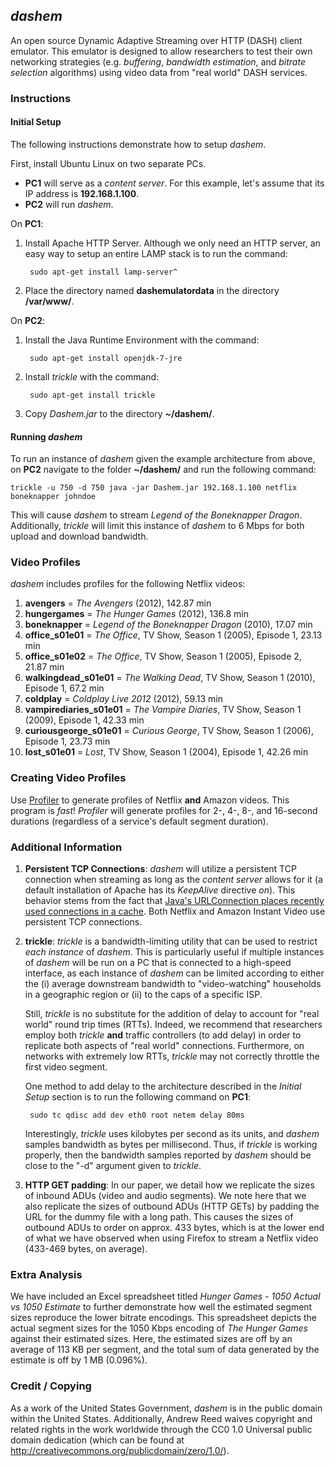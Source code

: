 ## _dashem_

An open source Dynamic Adaptive Streaming over HTTP (DASH) client emulator. 
This emulator is designed to allow researchers to test their own networking 
strategies (e.g. _buffering_, _bandwidth estimation_, and _bitrate selection_ 
algorithms) using video data from "real world" DASH services.

### Instructions

#### Initial Setup

The following instructions demonstrate how to setup _dashem_.

First, install Ubuntu Linux on two separate PCs.

* __PC1__ will serve as a _content server_. For this example,
let's assume that its IP address is __192.168.1.100__.
* __PC2__ will run _dashem_.

On __PC1__:

1. Install Apache HTTP Server. Although we only need an HTTP server, an easy way to
setup an entire LAMP stack is to run the command:

		sudo apt-get install lamp-server^

2. Place the directory named __dashemulatordata__ in the directory __/var/www/__.

On __PC2__:

1. Install the Java Runtime Environment with the command:

		sudo apt-get install openjdk-7-jre

2. Install _trickle_ with the command:

		sudo apt-get install trickle

3. Copy _Dashem.jar_ to the directory __~/dashem/__.

#### Running _dashem_

To run an instance of _dashem_ given the example architecture from above,
on __PC2__ navigate to the folder __~/dashem/__ and run the following command:

	trickle -u 750 -d 750 java -jar Dashem.jar 192.168.1.100 netflix boneknapper johndoe

This will cause _dashem_ to stream _Legend of the Boneknapper Dragon_. Additionally, _trickle_
will limit this instance of _dashem_ to 6 Mbps for both upload and download bandwidth.

### Video Profiles

_dashem_ includes profiles for the following Netflix videos:

1. __avengers__ = _The Avengers_ (2012), 142.87 min
2. __hungergames__ = _The Hunger Games_ (2012), 136.8 min
3. __boneknapper__ = _Legend of the Boneknapper Dragon_ (2010), 17.07 min
4. __office_s01e01__ = _The Office_, TV Show, Season 1 (2005), Episode 1, 23.13 min
5. __office_s01e02__ = _The Office_, TV Show, Season 1 (2005), Episode 2, 21.87 min
6. __walkingdead_s01e01__ = _The Walking Dead_, TV Show, Season 1 (2010), Episode 1, 67.2 min
7. __coldplay__ = _Coldplay Live 2012_ (2012), 59.13 min
8. __vampirediaries_s01e01__ = _The Vampire Diaries_, TV Show, Season 1 (2009), Episode 1, 42.33 min
9. __curiousgeorge_s01e01__ = _Curious George_, TV Show, Season 1 (2006), Episode 1, 23.73 min
10. __lost_s01e01__ = _Lost_, TV Show, Season 1 (2004), Episode 1, 42.26 min

### Creating Video Profiles

Use [Profiler](https://github.com/andrewreed/Profiler) to generate profiles of Netflix __and__ Amazon videos. This program is _fast_! 
_Profiler_ will generate profiles for 2-, 4-, 8-, and 16-second durations (regardless of a service's default segment duration).

### Additional Information

1. __Persistent TCP Connections__: _dashem_ will utilize a persistent TCP connection when streaming as long as the _content server_ allows for it (a default installation of Apache has its _KeepAlive_ directive _on_). This behavior stems from the fact that [Java's URLConnection places recently used connections in a cache](http://docs.oracle.com/javase/7/docs/technotes/guides/net/http-keepalive.html). Both Netflix and Amazon Instant Video use persistent TCP connections.
2. __trickle__: _trickle_ is a bandwidth-limiting utility that can be used to restrict _each instance_ of _dashem_. This is particularly useful if multiple instances of _dashem_ will be run on a PC that is connected to a high-speed interface, as each instance of _dashem_ can be limited according to either the (i) average downstream bandwidth to "video-watching" households in a geographic region or (ii) to the caps of a specific ISP.

	Still, _trickle_ is no substitute for the addition of delay to account for "real world" round trip times (RTTs). Indeed, we recommend that researchers employ both _trickle_ __and__ traffic controllers (to add delay) in order to replicate both aspects of "real world" connections. Furthermore, on networks with extremely low RTTs, _trickle_ may not correctly throttle the first video segment.

	One method to add delay to the architecture described in the _Initial Setup_ section is to run the following command on __PC1__:

		sudo tc qdisc add dev eth0 root netem delay 80ms

	Interestingly, _trickle_ uses kilobytes per second as its units, and _dashem_ samples bandwidth as bytes per millisecond. Thus, if _trickle_ is working properly, then the bandwidth samples reported by _dashem_ should be close to the "-d" argument given to _trickle_.

3. __HTTP GET padding__: In our paper, we detail how we replicate the sizes of inbound ADUs (video and audio segments). We note here that we also replicate the sizes of outbound ADUs (HTTP GETs) by padding the URL for the dummy file with a long path. This causes the sizes of outbound ADUs to order on approx. 433 bytes, which is at the lower end of what we have observed when using Firefox to stream a Netflix video (433-469 bytes, on average).

### Extra Analysis

We have included an Excel spreadsheet titled _Hunger Games - 1050 Actual vs 1050 Estimate_ to further demonstrate how well the estimated segment sizes reproduce the lower bitrate encodings. This spreadsheet depicts the actual segment sizes for the 1050 Kbps encoding of _The Hunger Games_ against their estimated sizes. Here, the estimated sizes are off by an average of 113 KB per segment, and the total sum of data generated by the estimate is off by 1 MB (0.096%).

### Credit / Copying

As a work of the United States Government, _dashem_ is 
in the public domain within the United States. Additionally, 
Andrew Reed waives copyright and related rights in the work 
worldwide through the CC0 1.0 Universal public domain dedication 
(which can be found at http://creativecommons.org/publicdomain/zero/1.0/).
